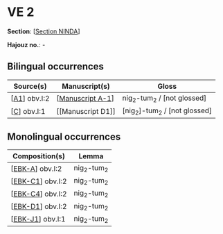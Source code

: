 # VE 2

**Section**: [[Section NINDA]]

**Hajouz no.**: -

## Bilingual occurrences 

| Source(s)      | Manuscript(s)      | Gloss                                             |
| -------------- | ------------------ | ------------------------------------------------- |
| [[A1]] obv.I:2 | [[Manuscript A-1]] | nig<sub>2</sub>-tum<sub>2</sub> / [not glossed]   |
| [[C]] obv.I:1  | [[Manuscript D1]]  | [nig<sub>2</sub>]-tum<sub>2</sub> / [not glossed] |

## Monolingual occurrences 

| Composition(s)      | Lemma                           |
| ------------------- | ------------------------------- |
| [[EBK-A]] obv.I:2   | nig<sub>2</sub>-tum<sub>2</sub> |
| [[EBK-C1]]  obv.I:2 | nig<sub>2</sub>-tum<sub>2</sub> |
| [[EBK-C4]] obv.I:2  | nig<sub>2</sub>-tum<sub>2</sub> |
| [[EBK-D1]] obv.I:2  | nig<sub>2</sub>-tum<sub>2</sub> |
| [[EBK-J1]] obv.I:1  | nig<sub>2</sub>-tum<sub>2</sub> |

[//begin]: # "Autogenerated link references for markdown compatibility"
[Section NINDA]: <Section NINDA> "NINDA"
[A1]: A1 "MEE 4, 1 = TM.75.G.3528"
[Manuscript A-1]: <Manuscript A-1> "Manuscript A-1"
[C]: C "MEE 4, 12 = TM.75.G.2284"
[EBK-A]: EBK-A "MEE 4, 115 +"
[EBK-C1]: EBK-C1 "MEE 15 24 = TM.75.G.3043"
[EBK-C4]: EBK-C4 "MEE 15 27 = TM.75.G.3040+TM.75.G.3046"
[EBK-D1]: EBK-D1 "MEE 15 28 = TM.75.G.1304"
[EBK-J1]: EBK-J1 "MEE 15 61 = TM.75.G.20375"
[//end]: # "Autogenerated link references"